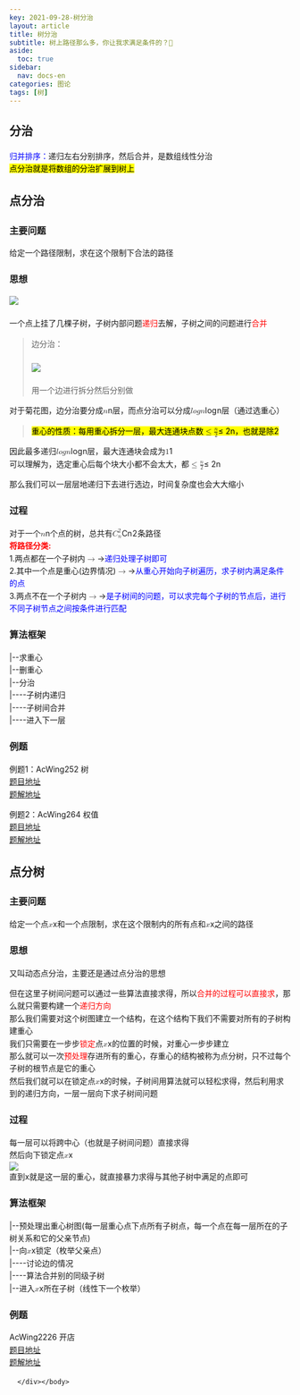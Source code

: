 ```yaml
---
key: 2021-09-28-树分治
layout: article
title: 树分治
subtitle: 树上路径那么多，你让我求满足条件的？🤔
aside:
  toc: true
sidebar:
  nav: docs-en
categories: 图论
tags: [树]
---
```



<head>
        <link rel="stylesheet" href="https://cdn.jsdelivr.net/npm/katex@0.10.2/dist/katex.min.css" integrity="sha384-yFRtMMDnQtDRO8rLpMIKrtPCD5jdktao2TV19YiZYWMDkUR5GQZR/NOVTdquEx1j" crossorigin="anonymous">
<link href="https://cdn.jsdelivr.net/npm/katex-copytex@latest/dist/katex-copytex.min.css" rel="stylesheet" type="text/css">
        <link rel="stylesheet" href="https://cdn.jsdelivr.net/gh/Microsoft/vscode/extensions/markdown-language-features/media/markdown.css">
<link rel="stylesheet" href="https://cdn.jsdelivr.net/gh/Microsoft/vscode/extensions/markdown-language-features/media/highlight.css">
	<style>
            body {
                font-family: -apple-system, BlinkMacSystemFont, 'Segoe WPC', 'Segoe UI', system-ui, 'Ubuntu', 'Droid Sans', sans-serif;
                font-size: 14px;
                line-height: 1.6;
            }
	</style>
        <style>
		.task-list-item { list-style-type: none; } .task-list-item-checkbox { margin-left: -20px; vertical-align: middle; }
	</style>
</head>
<body>
      <div class="mume markdown-preview  ">
      <h2 class="mume-header" id="%E5%88%86%E6%B2%BB">&#x5206;&#x6CBB;</h2>

<p><span style="color: blue;">&#x5F52;&#x5E76;&#x6392;&#x5E8F;&#xFF1A;</span>&#x9012;&#x5F52;&#x5DE6;&#x53F3;&#x5206;&#x522B;&#x6392;&#x5E8F;&#xFF0C;&#x7136;&#x540E;&#x5408;&#x5E76;&#xFF0C;&#x662F;&#x6570;&#x7EC4;&#x7EBF;&#x6027;&#x5206;&#x6CBB;<br>
<mark>&#x70B9;&#x5206;&#x6CBB;&#x5C31;&#x662F;&#x5C06;&#x6570;&#x7EC4;&#x7684;&#x5206;&#x6CBB;&#x6269;&#x5C55;&#x5230;&#x6811;&#x4E0A;</mark></p>
<h2 class="mume-header" id="%E7%82%B9%E5%88%86%E6%B2%BB">&#x70B9;&#x5206;&#x6CBB;</h2>

<h3 class="mume-header" id="%E4%B8%BB%E8%A6%81%E9%97%AE%E9%A2%98">&#x4E3B;&#x8981;&#x95EE;&#x9898;</h3>

<p>&#x7ED9;&#x5B9A;&#x4E00;&#x4E2A;&#x8DEF;&#x5F84;&#x9650;&#x5236;&#xFF0C;&#x6C42;&#x5728;&#x8FD9;&#x4E2A;&#x9650;&#x5236;&#x4E0B;&#x5408;&#x6CD5;&#x7684;&#x8DEF;&#x5F84;</p>
<h3 class="mume-header" id="%E6%80%9D%E6%83%B3">&#x601D;&#x60F3;</h3>

<p><img src="https://i.loli.net/2021/09/28/6PbvQBg3aLcYUiT.png"><br><br>
&#x4E00;&#x4E2A;&#x70B9;&#x4E0A;&#x6302;&#x4E86;&#x51E0;&#x68F5;&#x5B50;&#x6811;&#xFF0C;&#x5B50;&#x6811;&#x5185;&#x90E8;&#x95EE;&#x9898;<span style="color: red;">&#x9012;&#x5F52;</span>&#x53BB;&#x89E3;&#xFF0C;&#x5B50;&#x6811;&#x4E4B;&#x95F4;&#x7684;&#x95EE;&#x9898;&#x8FDB;&#x884C;<span style="color: red;">&#x5408;&#x5E76;</span><br></p>
<blockquote>
<p>&#x8FB9;&#x5206;&#x6CBB;&#xFF1A;<br><br>
<img src="https://i.loli.net/2021/09/28/xVv6WJTrBR5fFlH.png"><br><br>
&#x7528;&#x4E00;&#x4E2A;&#x8FB9;&#x8FDB;&#x884C;&#x62C6;&#x5206;&#x7136;&#x540E;&#x5206;&#x522B;&#x505A;<br></p>
</blockquote>
<p>&#x5BF9;&#x4E8E;&#x83CA;&#x82B1;&#x56FE;&#xFF0C;&#x8FB9;&#x5206;&#x6CBB;&#x8981;&#x5206;&#x6210;<span class="katex"><span class="katex-mathml"><math xmlns="http://www.w3.org/1998/Math/MathML"><semantics><mrow><mi>n</mi></mrow><annotation encoding="application/x-tex">n</annotation></semantics></math></span><span class="katex-html" aria-hidden="true"><span class="base"><span class="strut" style="height:0.43056em;vertical-align:0em;"></span><span class="mord mathnormal">n</span></span></span></span>&#x5C42;&#xFF0C;&#x800C;&#x70B9;&#x5206;&#x6CBB;&#x53EF;&#x4EE5;&#x5206;&#x6210;<span class="katex"><span class="katex-mathml"><math xmlns="http://www.w3.org/1998/Math/MathML"><semantics><mrow><mi>l</mi><mi>o</mi><mi>g</mi><mi>n</mi></mrow><annotation encoding="application/x-tex">logn</annotation></semantics></math></span><span class="katex-html" aria-hidden="true"><span class="base"><span class="strut" style="height:0.8888799999999999em;vertical-align:-0.19444em;"></span><span class="mord mathnormal" style="margin-right:0.01968em;">l</span><span class="mord mathnormal">o</span><span class="mord mathnormal" style="margin-right:0.03588em;">g</span><span class="mord mathnormal">n</span></span></span></span>&#x5C42;&#xFF08;&#x901A;&#x8FC7;&#x9009;&#x91CD;&#x5FC3;&#xFF09;</p>
<blockquote>
<p><mark>&#x91CD;&#x5FC3;&#x7684;&#x6027;&#x8D28;&#xFF1A;&#x6BCF;&#x7528;&#x91CD;&#x5FC3;&#x62C6;&#x5206;&#x4E00;&#x5C42;&#xFF0C;&#x6700;&#x5927;&#x8FDE;&#x901A;&#x5757;&#x70B9;&#x6570;<span class="katex"><span class="katex-mathml"><math xmlns="http://www.w3.org/1998/Math/MathML"><semantics><mrow><mo>&#x2264;</mo><mfrac><mi>n</mi><mn>2</mn></mfrac></mrow><annotation encoding="application/x-tex">\le \frac n2</annotation></semantics></math></span><span class="katex-html" aria-hidden="true"><span class="base"><span class="strut" style="height:0.7719400000000001em;vertical-align:-0.13597em;"></span><span class="mrel">&#x2264;</span><span class="mspace" style="margin-right:0.2777777777777778em;"></span></span><span class="base"><span class="strut" style="height:1.040392em;vertical-align:-0.345em;"></span><span class="mord"><span class="mopen nulldelimiter"></span><span class="mfrac"><span class="vlist-t vlist-t2"><span class="vlist-r"><span class="vlist" style="height:0.695392em;"><span style="top:-2.6550000000000002em;"><span class="pstrut" style="height:3em;"></span><span class="sizing reset-size6 size3 mtight"><span class="mord mtight"><span class="mord mtight">2</span></span></span></span><span style="top:-3.23em;"><span class="pstrut" style="height:3em;"></span><span class="frac-line" style="border-bottom-width:0.04em;"></span></span><span style="top:-3.394em;"><span class="pstrut" style="height:3em;"></span><span class="sizing reset-size6 size3 mtight"><span class="mord mtight"><span class="mord mathnormal mtight">n</span></span></span></span></span><span class="vlist-s">&#x200B;</span></span><span class="vlist-r"><span class="vlist" style="height:0.345em;"><span></span></span></span></span></span><span class="mclose nulldelimiter"></span></span></span></span></span>&#xFF0C;&#x4E5F;&#x5C31;&#x662F;&#x9664;2</mark></p>
</blockquote>
<p>&#x56E0;&#x6B64;&#x6700;&#x591A;&#x9012;&#x5F52;<span class="katex"><span class="katex-mathml"><math xmlns="http://www.w3.org/1998/Math/MathML"><semantics><mrow><mi>l</mi><mi>o</mi><mi>g</mi><mi>n</mi></mrow><annotation encoding="application/x-tex">logn</annotation></semantics></math></span><span class="katex-html" aria-hidden="true"><span class="base"><span class="strut" style="height:0.8888799999999999em;vertical-align:-0.19444em;"></span><span class="mord mathnormal" style="margin-right:0.01968em;">l</span><span class="mord mathnormal">o</span><span class="mord mathnormal" style="margin-right:0.03588em;">g</span><span class="mord mathnormal">n</span></span></span></span>&#x5C42;&#xFF0C;&#x6700;&#x5927;&#x8FDE;&#x901A;&#x5757;&#x4F1A;&#x6210;&#x4E3A;<span class="katex"><span class="katex-mathml"><math xmlns="http://www.w3.org/1998/Math/MathML"><semantics><mrow><mn>1</mn></mrow><annotation encoding="application/x-tex">1</annotation></semantics></math></span><span class="katex-html" aria-hidden="true"><span class="base"><span class="strut" style="height:0.64444em;vertical-align:0em;"></span><span class="mord">1</span></span></span></span><br>
&#x53EF;&#x4EE5;&#x7406;&#x89E3;&#x4E3A;&#xFF0C;&#x9009;&#x5B9A;&#x91CD;&#x5FC3;&#x540E;&#x6BCF;&#x4E2A;&#x5757;&#x5927;&#x5C0F;&#x90FD;&#x4E0D;&#x4F1A;&#x592A;&#x5927;&#xFF0C;&#x90FD;<span class="katex"><span class="katex-mathml"><math xmlns="http://www.w3.org/1998/Math/MathML"><semantics><mrow><mo>&#x2264;</mo><mfrac><mi>n</mi><mn>2</mn></mfrac></mrow><annotation encoding="application/x-tex">\le \frac n2</annotation></semantics></math></span><span class="katex-html" aria-hidden="true"><span class="base"><span class="strut" style="height:0.7719400000000001em;vertical-align:-0.13597em;"></span><span class="mrel">&#x2264;</span><span class="mspace" style="margin-right:0.2777777777777778em;"></span></span><span class="base"><span class="strut" style="height:1.040392em;vertical-align:-0.345em;"></span><span class="mord"><span class="mopen nulldelimiter"></span><span class="mfrac"><span class="vlist-t vlist-t2"><span class="vlist-r"><span class="vlist" style="height:0.695392em;"><span style="top:-2.6550000000000002em;"><span class="pstrut" style="height:3em;"></span><span class="sizing reset-size6 size3 mtight"><span class="mord mtight"><span class="mord mtight">2</span></span></span></span><span style="top:-3.23em;"><span class="pstrut" style="height:3em;"></span><span class="frac-line" style="border-bottom-width:0.04em;"></span></span><span style="top:-3.394em;"><span class="pstrut" style="height:3em;"></span><span class="sizing reset-size6 size3 mtight"><span class="mord mtight"><span class="mord mathnormal mtight">n</span></span></span></span></span><span class="vlist-s">&#x200B;</span></span><span class="vlist-r"><span class="vlist" style="height:0.345em;"><span></span></span></span></span></span><span class="mclose nulldelimiter"></span></span></span></span></span></p>
<p>&#x90A3;&#x4E48;&#x6211;&#x4EEC;&#x53EF;&#x4EE5;&#x4E00;&#x5C42;&#x5C42;&#x5730;&#x9012;&#x5F52;&#x4E0B;&#x53BB;&#x8FDB;&#x884C;&#x9009;&#x8FB9;&#xFF0C;&#x65F6;&#x95F4;&#x590D;&#x6742;&#x5EA6;&#x4E5F;&#x4F1A;&#x5927;&#x5927;&#x7F29;&#x5C0F;</p>
<h3 class="mume-header" id="%E8%BF%87%E7%A8%8B">&#x8FC7;&#x7A0B;</h3>

<p>&#x5BF9;&#x4E8E;&#x4E00;&#x4E2A;<span class="katex"><span class="katex-mathml"><math xmlns="http://www.w3.org/1998/Math/MathML"><semantics><mrow><mi>n</mi></mrow><annotation encoding="application/x-tex">n</annotation></semantics></math></span><span class="katex-html" aria-hidden="true"><span class="base"><span class="strut" style="height:0.43056em;vertical-align:0em;"></span><span class="mord mathnormal">n</span></span></span></span>&#x4E2A;&#x70B9;&#x7684;&#x6811;&#xFF0C;&#x603B;&#x5171;&#x6709;<span class="katex"><span class="katex-mathml"><math xmlns="http://www.w3.org/1998/Math/MathML"><semantics><mrow><msubsup><mi>C</mi><mi>n</mi><mn>2</mn></msubsup></mrow><annotation encoding="application/x-tex">C_n^2</annotation></semantics></math></span><span class="katex-html" aria-hidden="true"><span class="base"><span class="strut" style="height:1.061108em;vertical-align:-0.247em;"></span><span class="mord"><span class="mord mathnormal" style="margin-right:0.07153em;">C</span><span class="msupsub"><span class="vlist-t vlist-t2"><span class="vlist-r"><span class="vlist" style="height:0.8141079999999999em;"><span style="top:-2.4530000000000003em;margin-left:-0.07153em;margin-right:0.05em;"><span class="pstrut" style="height:2.7em;"></span><span class="sizing reset-size6 size3 mtight"><span class="mord mathnormal mtight">n</span></span></span><span style="top:-3.063em;margin-right:0.05em;"><span class="pstrut" style="height:2.7em;"></span><span class="sizing reset-size6 size3 mtight"><span class="mord mtight">2</span></span></span></span><span class="vlist-s">&#x200B;</span></span><span class="vlist-r"><span class="vlist" style="height:0.247em;"><span></span></span></span></span></span></span></span></span></span>&#x6761;&#x8DEF;&#x5F84;<br>
<b><span style="color: red;">&#x5C06;&#x8DEF;&#x5F84;&#x5206;&#x7C7B;:</span></b><br>
1.&#x4E24;&#x70B9;&#x90FD;&#x5728;&#x4E00;&#x4E2A;&#x5B50;&#x6811;&#x5185;<span class="katex"><span class="katex-mathml"><math xmlns="http://www.w3.org/1998/Math/MathML"><semantics><mrow><mo>&#x2192;</mo></mrow><annotation encoding="application/x-tex">\rightarrow</annotation></semantics></math></span><span class="katex-html" aria-hidden="true"><span class="base"><span class="strut" style="height:0.36687em;vertical-align:0em;"></span><span class="mrel">&#x2192;</span></span></span></span><span style="color: blue;">&#x9012;&#x5F52;&#x5904;&#x7406;&#x5B50;&#x6811;&#x5373;&#x53EF;</span><br>
2.&#x5176;&#x4E2D;&#x4E00;&#x4E2A;&#x70B9;&#x662F;&#x91CD;&#x5FC3;(&#x8FB9;&#x754C;&#x60C5;&#x51B5;)<span class="katex"><span class="katex-mathml"><math xmlns="http://www.w3.org/1998/Math/MathML"><semantics><mrow><mo>&#x2192;</mo></mrow><annotation encoding="application/x-tex">\rightarrow</annotation></semantics></math></span><span class="katex-html" aria-hidden="true"><span class="base"><span class="strut" style="height:0.36687em;vertical-align:0em;"></span><span class="mrel">&#x2192;</span></span></span></span><span style="color: blue;">&#x4ECE;&#x91CD;&#x5FC3;&#x5F00;&#x59CB;&#x5411;&#x5B50;&#x6811;&#x904D;&#x5386;&#xFF0C;&#x6C42;&#x5B50;&#x6811;&#x5185;&#x6EE1;&#x8DB3;&#x6761;&#x4EF6;&#x7684;&#x70B9;</span><br>
3.&#x4E24;&#x70B9;&#x4E0D;&#x5728;&#x4E00;&#x4E2A;&#x5B50;&#x6811;&#x5185;<span class="katex"><span class="katex-mathml"><math xmlns="http://www.w3.org/1998/Math/MathML"><semantics><mrow><mo>&#x2192;</mo></mrow><annotation encoding="application/x-tex">\rightarrow</annotation></semantics></math></span><span class="katex-html" aria-hidden="true"><span class="base"><span class="strut" style="height:0.36687em;vertical-align:0em;"></span><span class="mrel">&#x2192;</span></span></span></span><span style="color:blue;">&#x662F;&#x5B50;&#x6811;&#x95F4;&#x7684;&#x95EE;&#x9898;&#xFF0C;&#x53EF;&#x4EE5;&#x6C42;&#x5B8C;&#x6BCF;&#x4E2A;&#x5B50;&#x6811;&#x7684;&#x8282;&#x70B9;&#x540E;&#xFF0C;&#x8FDB;&#x884C;&#x4E0D;&#x540C;&#x5B50;&#x6811;&#x8282;&#x70B9;&#x4E4B;&#x95F4;&#x6309;&#x6761;&#x4EF6;&#x8FDB;&#x884C;&#x5339;&#x914D;</span></p>
<h3 class="mume-header" id="%E7%AE%97%E6%B3%95%E6%A1%86%E6%9E%B6">&#x7B97;&#x6CD5;&#x6846;&#x67B6;</h3>

<p>|--&#x6C42;&#x91CD;&#x5FC3;<br>
|--&#x5220;&#x91CD;&#x5FC3;<br>
|--&#x5206;&#x6CBB;<br>
|----&#x5B50;&#x6811;&#x5185;&#x9012;&#x5F52;<br>
|----&#x5B50;&#x6811;&#x95F4;&#x5408;&#x5E76;<br>
|----&#x8FDB;&#x5165;&#x4E0B;&#x4E00;&#x5C42;</p>
<h3 class="mume-header" id="%E4%BE%8B%E9%A2%98">&#x4F8B;&#x9898;</h3>

<p>&#x4F8B;&#x9898;1&#xFF1A;AcWing252 &#x6811;<br>
<a href="https://www.acwing.com/problem/content/description/254/">&#x9898;&#x76EE;&#x5730;&#x5740;</a><br>
<a href="https://github.com/Chivas-Regal/ACM/blob/main/Code/%E5%9B%BE%E8%AE%BA/%E6%A0%91%E5%88%86%E6%B2%BB/%E7%82%B9%E5%88%86%E6%B2%BB/%E6%A0%91.md">&#x9898;&#x89E3;&#x5730;&#x5740;</a></p>
<p>&#x4F8B;&#x9898;2&#xFF1A;AcWing264 &#x6743;&#x503C;<br>
<a href="https://www.acwing.com/problem/content/266/">&#x9898;&#x76EE;&#x5730;&#x5740;</a><br>
<a href="https://github.com/Chivas-Regal/ACM/blob/main/Code/%E5%9B%BE%E8%AE%BA/%E6%A0%91%E5%88%86%E6%B2%BB/%E7%82%B9%E5%88%86%E6%B2%BB/%E6%9D%83%E5%80%BC.md">&#x9898;&#x89E3;&#x5730;&#x5740;</a></p>
<h2 class="mume-header" id="%E7%82%B9%E5%88%86%E6%A0%91">&#x70B9;&#x5206;&#x6811;</h2>

<h3 class="mume-header" id="%E4%B8%BB%E8%A6%81%E9%97%AE%E9%A2%98-1">&#x4E3B;&#x8981;&#x95EE;&#x9898;</h3>

<p>&#x7ED9;&#x5B9A;&#x4E00;&#x4E2A;&#x70B9;<span class="katex"><span class="katex-mathml"><math xmlns="http://www.w3.org/1998/Math/MathML"><semantics><mrow><mi>x</mi></mrow><annotation encoding="application/x-tex">x</annotation></semantics></math></span><span class="katex-html" aria-hidden="true"><span class="base"><span class="strut" style="height:0.43056em;vertical-align:0em;"></span><span class="mord mathnormal">x</span></span></span></span>&#x548C;&#x4E00;&#x4E2A;&#x70B9;&#x9650;&#x5236;&#xFF0C;&#x6C42;&#x5728;&#x8FD9;&#x4E2A;&#x9650;&#x5236;&#x5185;&#x7684;&#x6240;&#x6709;&#x70B9;&#x548C;<span class="katex"><span class="katex-mathml"><math xmlns="http://www.w3.org/1998/Math/MathML"><semantics><mrow><mi>x</mi></mrow><annotation encoding="application/x-tex">x</annotation></semantics></math></span><span class="katex-html" aria-hidden="true"><span class="base"><span class="strut" style="height:0.43056em;vertical-align:0em;"></span><span class="mord mathnormal">x</span></span></span></span>&#x4E4B;&#x95F4;&#x7684;&#x8DEF;&#x5F84;</p>
<h3 class="mume-header" id="%E6%80%9D%E6%83%B3-1">&#x601D;&#x60F3;</h3>

<p>&#x53C8;&#x53EB;&#x52A8;&#x6001;&#x70B9;&#x5206;&#x6CBB;&#xFF0C;&#x4E3B;&#x8981;&#x8FD8;&#x662F;&#x901A;&#x8FC7;&#x70B9;&#x5206;&#x6CBB;&#x7684;&#x601D;&#x60F3;</p>
<p>&#x4F46;&#x5728;&#x8FD9;&#x91CC;&#x5B50;&#x6811;&#x95F4;&#x95EE;&#x9898;&#x53EF;&#x4EE5;&#x901A;&#x8FC7;&#x4E00;&#x4E9B;&#x7B97;&#x6CD5;&#x76F4;&#x63A5;&#x6C42;&#x5F97;&#xFF0C;&#x6240;&#x4EE5;<span style="color: red;">&#x5408;&#x5E76;&#x7684;&#x8FC7;&#x7A0B;&#x53EF;&#x4EE5;&#x76F4;&#x63A5;&#x6C42;</span>&#xFF0C;&#x90A3;&#x4E48;&#x5C31;&#x53EA;&#x9700;&#x8981;&#x6784;&#x5EFA;&#x4E00;&#x4E2A;<span style="color: red;">&#x9012;&#x5F52;&#x65B9;&#x5411;</span><br>
&#x90A3;&#x4E48;&#x6211;&#x4EEC;&#x9700;&#x8981;&#x5BF9;&#x8FD9;&#x4E2A;&#x6811;&#x56FE;&#x5EFA;&#x7ACB;&#x4E00;&#x4E2A;&#x7ED3;&#x6784;&#xFF0C;&#x5728;&#x8FD9;&#x4E2A;&#x7ED3;&#x6784;&#x4E0B;&#x6211;&#x4EEC;&#x4E0D;&#x9700;&#x8981;&#x5BF9;&#x6240;&#x6709;&#x7684;&#x5B50;&#x6811;&#x6784;&#x5EFA;&#x91CD;&#x5FC3;<br>
&#x6211;&#x4EEC;&#x53EA;&#x9700;&#x8981;&#x5728;&#x4E00;&#x6B65;&#x6B65;<span style="color: red;">&#x9501;&#x5B9A;</span>&#x70B9;<span class="katex"><span class="katex-mathml"><math xmlns="http://www.w3.org/1998/Math/MathML"><semantics><mrow><mi>x</mi></mrow><annotation encoding="application/x-tex">x</annotation></semantics></math></span><span class="katex-html" aria-hidden="true"><span class="base"><span class="strut" style="height:0.43056em;vertical-align:0em;"></span><span class="mord mathnormal">x</span></span></span></span>&#x7684;&#x4F4D;&#x7F6E;&#x7684;&#x65F6;&#x5019;&#xFF0C;&#x5BF9;&#x91CD;&#x5FC3;&#x4E00;&#x6B65;&#x6B65;&#x5EFA;&#x7ACB;<br>
&#x90A3;&#x4E48;&#x5C31;&#x53EF;&#x4EE5;&#x4E00;&#x6B21;<span style="color: red;">&#x9884;&#x5904;&#x7406;</span>&#x5B58;&#x8FDB;&#x6240;&#x6709;&#x7684;&#x91CD;&#x5FC3;&#xFF0C;&#x5B58;&#x91CD;&#x5FC3;&#x7684;&#x7ED3;&#x6784;&#x88AB;&#x79F0;&#x4E3A;&#x70B9;&#x5206;&#x6811;&#xFF0C;&#x53EA;&#x4E0D;&#x8FC7;&#x6BCF;&#x4E2A;&#x5B50;&#x6811;&#x7684;&#x6839;&#x8282;&#x70B9;&#x662F;&#x5B83;&#x7684;&#x91CD;&#x5FC3;<br>
&#x7136;&#x540E;&#x6211;&#x4EEC;&#x5C31;&#x53EF;&#x4EE5;&#x5728;&#x9501;&#x5B9A;&#x70B9;<span class="katex"><span class="katex-mathml"><math xmlns="http://www.w3.org/1998/Math/MathML"><semantics><mrow><mi>x</mi></mrow><annotation encoding="application/x-tex">x</annotation></semantics></math></span><span class="katex-html" aria-hidden="true"><span class="base"><span class="strut" style="height:0.43056em;vertical-align:0em;"></span><span class="mord mathnormal">x</span></span></span></span>&#x7684;&#x65F6;&#x5019;&#xFF0C;&#x5B50;&#x6811;&#x95F4;&#x7528;&#x7B97;&#x6CD5;&#x5C31;&#x53EF;&#x4EE5;&#x8F7B;&#x677E;&#x6C42;&#x5F97;&#xFF0C;&#x7136;&#x540E;&#x5229;&#x7528;&#x6C42;&#x5230;&#x7684;&#x9012;&#x5F52;&#x65B9;&#x5411;&#xFF0C;&#x4E00;&#x5C42;&#x4E00;&#x5C42;&#x5411;&#x4E0B;&#x6C42;&#x5B50;&#x6811;&#x95F4;&#x95EE;&#x9898;</p>
<h3 class="mume-header" id="%E8%BF%87%E7%A8%8B-1">&#x8FC7;&#x7A0B;</h3>

<p>&#x6BCF;&#x4E00;&#x5C42;&#x53EF;&#x4EE5;&#x5C06;&#x8DE8;&#x4E2D;&#x5FC3;&#xFF08;&#x4E5F;&#x5C31;&#x662F;&#x5B50;&#x6811;&#x95F4;&#x95EE;&#x9898;&#xFF09;&#x76F4;&#x63A5;&#x6C42;&#x5F97;<br>
&#x7136;&#x540E;&#x5411;&#x4E0B;&#x9501;&#x5B9A;&#x70B9;<span class="katex"><span class="katex-mathml"><math xmlns="http://www.w3.org/1998/Math/MathML"><semantics><mrow><mi>x</mi></mrow><annotation encoding="application/x-tex">x</annotation></semantics></math></span><span class="katex-html" aria-hidden="true"><span class="base"><span class="strut" style="height:0.43056em;vertical-align:0em;"></span><span class="mord mathnormal">x</span></span></span></span><br>
<img src="https://i.loli.net/2021/09/28/GZ1rnP83hTMkIbs.png"><br>
&#x76F4;&#x5230;x&#x5C31;&#x662F;&#x8FD9;&#x4E00;&#x5C42;&#x7684;&#x91CD;&#x5FC3;&#xFF0C;&#x5C31;&#x76F4;&#x63A5;&#x66B4;&#x529B;&#x6C42;&#x5F97;&#x4E0E;&#x5176;&#x4ED6;&#x5B50;&#x6811;&#x4E2D;&#x6EE1;&#x8DB3;&#x7684;&#x70B9;&#x5373;&#x53EF;</p>
<h3 class="mume-header" id="%E7%AE%97%E6%B3%95%E6%A1%86%E6%9E%B6-1">&#x7B97;&#x6CD5;&#x6846;&#x67B6;</h3>

<p>|--&#x9884;&#x5904;&#x7406;&#x51FA;&#x91CD;&#x5FC3;&#x6811;&#x56FE;(&#x6BCF;&#x4E00;&#x5C42;&#x91CD;&#x5FC3;&#x70B9;&#x4E0B;&#x70B9;&#x6240;&#x6709;&#x5B50;&#x6811;&#x70B9;&#xFF0C;&#x6BCF;&#x4E00;&#x4E2A;&#x70B9;&#x5728;&#x6BCF;&#x4E00;&#x5C42;&#x6240;&#x5728;&#x7684;&#x5B50;&#x6811;&#x5173;&#x7CFB;&#x548C;&#x5B83;&#x7684;&#x7236;&#x4EB2;&#x8282;&#x70B9;)<br>
|--&#x5411;<span class="katex"><span class="katex-mathml"><math xmlns="http://www.w3.org/1998/Math/MathML"><semantics><mrow><mi>x</mi></mrow><annotation encoding="application/x-tex">x</annotation></semantics></math></span><span class="katex-html" aria-hidden="true"><span class="base"><span class="strut" style="height:0.43056em;vertical-align:0em;"></span><span class="mord mathnormal">x</span></span></span></span>&#x9501;&#x5B9A;&#xFF08;&#x679A;&#x4E3E;&#x7236;&#x4EB2;&#x70B9;&#xFF09;<br>
|----&#x8BA8;&#x8BBA;&#x8FB9;&#x7684;&#x60C5;&#x51B5;<br>
|----&#x7B97;&#x6CD5;&#x5408;&#x5E76;&#x522B;&#x7684;&#x540C;&#x7EA7;&#x5B50;&#x6811;<br>
|--&#x8FDB;&#x5165;<span class="katex"><span class="katex-mathml"><math xmlns="http://www.w3.org/1998/Math/MathML"><semantics><mrow><mi>x</mi></mrow><annotation encoding="application/x-tex">x</annotation></semantics></math></span><span class="katex-html" aria-hidden="true"><span class="base"><span class="strut" style="height:0.43056em;vertical-align:0em;"></span><span class="mord mathnormal">x</span></span></span></span>&#x6240;&#x5728;&#x5B50;&#x6811;&#xFF08;&#x7EBF;&#x6027;&#x4E0B;&#x4E00;&#x4E2A;&#x679A;&#x4E3E;&#xFF09;</p>
<h3 class="mume-header" id="%E4%BE%8B%E9%A2%98-1">&#x4F8B;&#x9898;</h3>

<p>AcWing2226 &#x5F00;&#x5E97;<br>
<a href="https://www.acwing.com/problem/content/description/2228/">&#x9898;&#x76EE;&#x5730;&#x5740;</a><br>
<a href="https://github.com/Chivas-Regal/ACM/blob/main/Code/%E5%9B%BE%E8%AE%BA/%E6%A0%91%E5%88%86%E6%B2%BB/%E7%82%B9%E5%88%86%E6%A0%91/%E5%BC%80%E5%BA%97.md">&#x9898;&#x89E3;&#x5730;&#x5740;</a></p>

      </div></body>
